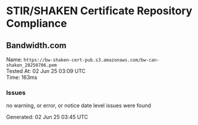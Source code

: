 # STIR/SHAKEN Certificate Repository Compliance

## Bandwidth.com

Name: `https://bw-shaken-cert-pub.s3.amazonaws.com/bw-can-shaken_20250706.pem`\
Tested At: 02 Jun 25 03:09 UTC\
Time: 163ms

### Issues

no warning, or error, or notice date level issues were found

Generated: 02 Jun 25 03:45 UTC
